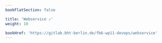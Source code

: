 ```yaml
---
bookFlatSection: false

title: 'Webservice ⤴️️'
weight: 10

bookHref: 'https://gitlab.bht-berlin.de/fb6-wp11-devops/webservice'
---
```

